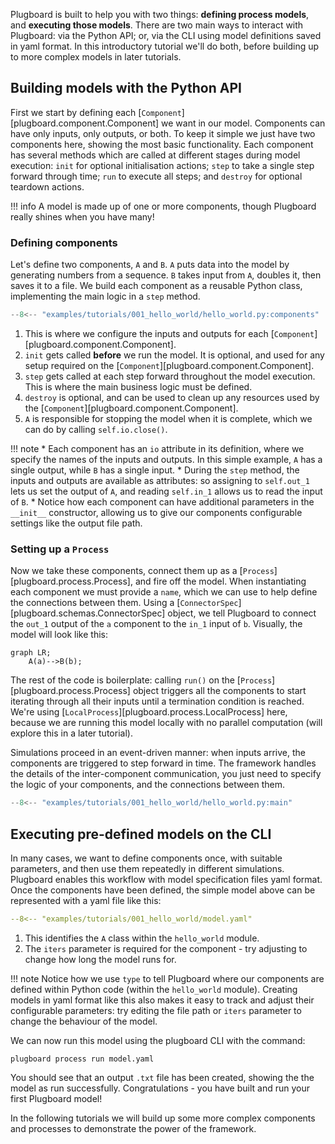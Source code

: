 Plugboard is built to help you with two things: **defining process models**, and **executing those models**. There are two main ways to interact with Plugboard: via the Python API; or, via the CLI using model definitions saved in yaml format. In this introductory tutorial we'll do both, before building up to more complex models in later tutorials.

## Building models with the Python API

First we start by defining each [`Component`][plugboard.component.Component] we want in our model. Components can have only inputs, only outputs, or both. To keep it simple we just have two components here, showing the most basic functionality. Each component has several methods which are called at different stages during model execution: `init` for optional initialisation actions; `step` to take a single step forward through time; `run` to execute all steps; and `destroy` for optional teardown actions.

!!! info
    A model is made up of one or more components, though Plugboard really shines when you have many!

### Defining components

Let's define two components, `A` and `B`. `A` puts data into the model by generating numbers from a sequence. `B` takes input from `A`, doubles it, then saves it to a file. We build each component as a reusable Python class, implementing the main logic in a `step` method.
```python
--8<-- "examples/tutorials/001_hello_world/hello_world.py:components"
```

1. This is where we configure the inputs and outputs for each [`Component`][plugboard.component.Component].
2. `init` gets called **before** we run the model. It is optional, and used for any setup required on the [`Component`][plugboard.component.Component].
3. `step` gets called at each step forward throughout the model execution. This is where the main business logic must be defined.
4. `destroy` is optional, and can be used to clean up any resources used by the [`Component`][plugboard.component.Component].
5. `A` is responsible for stopping the model when it is complete, which we can do by calling `self.io.close()`.

!!! note
    * Each component has an `io` attribute in its definition, where we specify the names of the inputs and outputs. In this simple example, `A` has a single output, while `B` has a single input.
    * During the `step` method, the inputs and outputs are available as attributes: so assigning to `self.out_1` lets us set the output of `A`, and reading `self.in_1` allows us to read the input of `B`.
    * Notice how each component can have additional parameters in the `__init__` constructor, allowing us to give our components configurable settings like the output file path.

### Setting up a `Process`

Now we take these components, connect them up as a [`Process`][plugboard.process.Process], and fire off the model. When instantiating each component we must provide a `name`, which we can use to help define the connections between them. Using a [`ConnectorSpec`][plugboard.schemas.ConnectorSpec] object, we tell Plugboard to connect the `out_1` output of the `a` component to the `in_1` input of `b`. Visually, the model will look like this:

```mermaid
graph LR;
    A(a)-->B(b);
```

The rest of the code is boilerplate: calling `run()` on the [`Process`][plugboard.process.Process] object triggers all the components to start iterating through all their inputs until a termination condition is reached. We're using [`LocalProcess`][plugboard.process.LocalProcess] here, because we are running this model locally with no parallel computation (will explore this in a later tutorial).

Simulations proceed in an event-driven manner: when inputs arrive, the components are triggered to step forward in time. The framework handles the details of the inter-component communication, you just need to specify the logic of your components, and the connections between them.
```python
--8<-- "examples/tutorials/001_hello_world/hello_world.py:main"
```

## Executing pre-defined models on the CLI

In many cases, we want to define components once, with suitable parameters, and then use them repeatedly in different simulations. Plugboard enables this workflow with model specification files yaml format. Once the components have been defined, the simple model above can be represented with a yaml file like this:
```yaml
--8<-- "examples/tutorials/001_hello_world/model.yaml"
```

1. This identifies the `A` class within the `hello_world` module.
2. The `iters` parameter is required for the component - try adjusting to change how long the model runs for.


!!! note
    Notice how we use `type` to tell Plugboard where our components are defined within Python code (within the `hello_world` module). Creating models in yaml format like this also makes it easy to track and adjust their configurable parameters: try editing the file path or `iters` parameter to change the behaviour of the model.

We can now run this model using the plugboard CLI with the command:
```shell
plugboard process run model.yaml
```

You should see that an output `.txt` file has been created, showing the the model as run successfully. Congratulations - you have built and run your first Plugboard model!

In the following tutorials we will build up some more complex components and processes to demonstrate the power of the framework.
